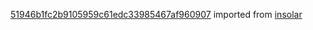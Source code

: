 [51946b1fc2b9105959c61edc33985467af960907](https://github.com/insolar/insolar/commit/51946b1fc2b9105959c61edc33985467af960907) imported from [insolar](https://github.com/insolar/insolar)
